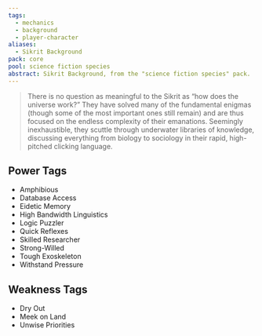 ```yaml
---
tags:
  - mechanics
  - background
  - player-character
aliases:
  - Sikrit Background
pack: core
pool: science fiction species
abstract: Sikrit Background, from the "science fiction species" pack.
---
```

> There is no question as meaningful to the Sikrit as “how does the universe work?” They have solved many of the fundamental enigmas (though some of the most important ones still remain) and are thus focused on the endless complexity of their emanations. Seemingly inexhaustible, they scuttle through underwater libraries of knowledge, discussing everything from biology to sociology in their rapid, high-pitched clicking language. 

## Power Tags
- Amphibious
- Database Access
- Eidetic Memory
- High Bandwidth Linguistics
- Logic Puzzler
- Quick Reflexes
- Skilled Researcher
- Strong-Willed
- Tough Exoskeleton
- Withstand Pressure

## Weakness Tags
- Dry Out
- Meek on Land
- Unwise Priorities

